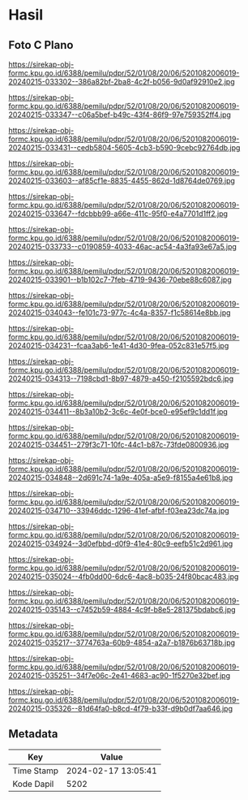 # Hasil

## Foto C Plano

https://sirekap-obj-formc.kpu.go.id/6388/pemilu/pdpr/52/01/08/20/06/5201082006019-20240215-033302--386a82bf-2ba8-4c2f-b056-9d0af92910e2.jpg

https://sirekap-obj-formc.kpu.go.id/6388/pemilu/pdpr/52/01/08/20/06/5201082006019-20240215-033347--c06a5bef-b49c-43f4-86f9-97e759352ff4.jpg

https://sirekap-obj-formc.kpu.go.id/6388/pemilu/pdpr/52/01/08/20/06/5201082006019-20240215-033431--cedb5804-5605-4cb3-b590-9cebc92764db.jpg

https://sirekap-obj-formc.kpu.go.id/6388/pemilu/pdpr/52/01/08/20/06/5201082006019-20240215-033603--af85cf1e-8835-4455-862d-1d8764de0769.jpg

https://sirekap-obj-formc.kpu.go.id/6388/pemilu/pdpr/52/01/08/20/06/5201082006019-20240215-033647--fdcbbb99-a66e-411c-95f0-e4a7701d1ff2.jpg

https://sirekap-obj-formc.kpu.go.id/6388/pemilu/pdpr/52/01/08/20/06/5201082006019-20240215-033733--c0190859-4033-46ac-ac54-4a3fa93e67a5.jpg

https://sirekap-obj-formc.kpu.go.id/6388/pemilu/pdpr/52/01/08/20/06/5201082006019-20240215-033901--b1b102c7-7feb-4719-9436-70ebe88c6087.jpg

https://sirekap-obj-formc.kpu.go.id/6388/pemilu/pdpr/52/01/08/20/06/5201082006019-20240215-034043--fe101c73-977c-4c4a-8357-f1c58614e8bb.jpg

https://sirekap-obj-formc.kpu.go.id/6388/pemilu/pdpr/52/01/08/20/06/5201082006019-20240215-034231--fcaa3ab6-1e41-4d30-9fea-052c831e57f5.jpg

https://sirekap-obj-formc.kpu.go.id/6388/pemilu/pdpr/52/01/08/20/06/5201082006019-20240215-034313--7198cbd1-8b97-4879-a450-f2105592bdc6.jpg

https://sirekap-obj-formc.kpu.go.id/6388/pemilu/pdpr/52/01/08/20/06/5201082006019-20240215-034411--8b3a10b2-3c6c-4e0f-bce0-e95ef9c1dd1f.jpg

https://sirekap-obj-formc.kpu.go.id/6388/pemilu/pdpr/52/01/08/20/06/5201082006019-20240215-034451--279f3c71-10fc-44c1-b87c-73fde0800936.jpg

https://sirekap-obj-formc.kpu.go.id/6388/pemilu/pdpr/52/01/08/20/06/5201082006019-20240215-034848--2d691c74-1a9e-405a-a5e9-f8155a4e61b8.jpg

https://sirekap-obj-formc.kpu.go.id/6388/pemilu/pdpr/52/01/08/20/06/5201082006019-20240215-034710--33946ddc-1296-41ef-afbf-f03ea23dc74a.jpg

https://sirekap-obj-formc.kpu.go.id/6388/pemilu/pdpr/52/01/08/20/06/5201082006019-20240215-034924--3d0efbbd-d0f9-41e4-80c9-eefb51c2d961.jpg

https://sirekap-obj-formc.kpu.go.id/6388/pemilu/pdpr/52/01/08/20/06/5201082006019-20240215-035024--4fb0dd00-6dc6-4ac8-b035-24f80bcac483.jpg

https://sirekap-obj-formc.kpu.go.id/6388/pemilu/pdpr/52/01/08/20/06/5201082006019-20240215-035143--c7452b59-4884-4c9f-b8e5-281375bdabc6.jpg

https://sirekap-obj-formc.kpu.go.id/6388/pemilu/pdpr/52/01/08/20/06/5201082006019-20240215-035217--3774763a-60b9-4854-a2a7-b1876b63718b.jpg

https://sirekap-obj-formc.kpu.go.id/6388/pemilu/pdpr/52/01/08/20/06/5201082006019-20240215-035251--34f7e06c-2e41-4683-ac90-1f5270e32bef.jpg

https://sirekap-obj-formc.kpu.go.id/6388/pemilu/pdpr/52/01/08/20/06/5201082006019-20240215-035326--81d64fa0-b8cd-4f79-b33f-d9b0df7aa646.jpg


## Metadata

| Key        | Value               |
| ---------- | ------------------- |
| Time Stamp | 2024-02-17 13:05:41 |
| Kode Dapil | 5202                |



